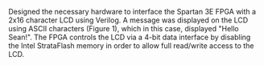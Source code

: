 Designed the necessary hardware to interface the Spartan 3E FPGA with a 2x16 character LCD using Verilog. A message was displayed on the LCD using ASCII characters (Figure 1), which in this case, displayed "Hello Sean!". The FPGA controls the LCD via a 4-bit data interface by disabling the Intel StrataFlash memory in order to allow full read/write access to the LCD.
